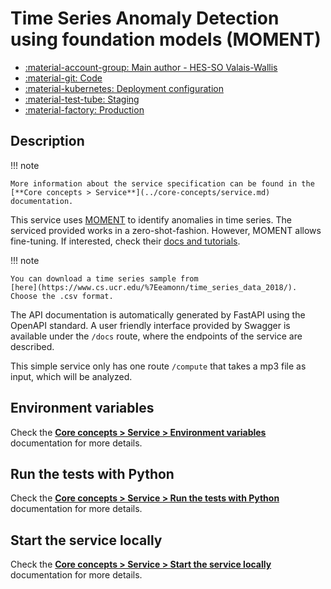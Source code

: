 # Time Series Anomaly Detection using foundation models (MOMENT)

- [:material-account-group: Main author - HES-SO Valais-Wallis](https://www.hes-so.ch/swiss-ai-center/equipe)
- [:material-git: Code](https://github.com/swiss-ai-center/ts-anomaly-detection-service)
- [:material-kubernetes: Deployment configuration](https://github.com/swiss-ai-center/ts-anomaly-detection-service/tree/main/kubernetes)
- [:material-test-tube: Staging](https://ts-anomaly-detection-swiss-ai-center.kube.isc.heia-fr.ch)
- [:material-factory: Production](https://ts-anomaly-detection-service.swiss-ai-center.ch)

## Description

!!! note

    More information about the service specification can be found in the
    [**Core concepts > Service**](../core-concepts/service.md) documentation.

This service uses
[MOMENT](https://github.com/moment-timeseries-foundation-model/moment) to
identify anomalies in time series. The serviced provided works in a
zero-shot-fashion. However, MOMENT allows fine-tuning. If interested, check
their
[docs and tutorials](https://github.com/moment-timeseries-foundation-model/moment/tree/main/tutorials).

!!! note

    You can download a time series sample from
	[here](https://www.cs.ucr.edu/%7Eeamonn/time_series_data_2018/).
    Choose the .csv format.

The API documentation is automatically generated by FastAPI using the OpenAPI
standard. A user friendly interface provided by Swagger is available under the
`/docs` route, where the endpoints of the service are described.

This simple service only has one route `/compute` that takes a mp3 file as
input, which will be analyzed.

## Environment variables

Check the
[**Core concepts > Service > Environment variables**](../core-concepts/service.md#environment-variables)
documentation for more details.

## Run the tests with Python

Check the
[**Core concepts > Service > Run the tests with Python**](../core-concepts/service.md#run-the-tests-with-python)
documentation for more details.

## Start the service locally

Check the
[**Core concepts > Service > Start the service locally**](../core-concepts/service.md#start-the-service-locally)
documentation for more details.
